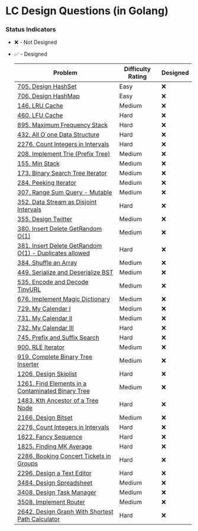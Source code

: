 # LC Design Questions (in Golang)

### Status Indicators

- ❌ - Not Designed
- ✅ - Designed


  | Problem                                                                                                                                | Difficulty Rating | Designed |  
  |----------------------------------------------------------------------------------------------------------------------------------------|-------------------|----------|  
  | [705. Design HashSet](https://leetcode.com/problems/design-hashset/)                                                                   | Easy              | ❌        |  
  | [706. Design HashMap](https://leetcode.com/problems/design-hashmap/)                                                                   | Easy              | ❌        |
  | [146. LRU Cache](https://leetcode.com/problems/lru-cache/)                                                                             | Medium            | ❌        |
  | [460. LFU Cache](https://leetcode.com/problems/lfu-cache/)                                                                             | Hard              | ❌        |
  | [895. Maximum Frequency Stack](https://leetcode.com/problems/maximum-frequency-stack/)                                                 | Hard              | ❌        |
  | [432. All O`one Data Structure](https://leetcode.com/problems/all-oone-data-structure/)                                                | Hard              | ❌        |
  | [2276. Count Integers in Intervals](https://leetcode.com/problems/count-integers-in-intervals/)                                        | Hard              | ❌        |  
  | [208. Implement Trie (Prefix Tree)](https://leetcode.com/problems/implement-trie-prefix-tree/)                                         | Medium            | ❌        |  
  | [155. Min Stack](https://leetcode.com/problems/min-stack/)                                                                             | Medium            | ❌        |  
  | [173. Binary Search Tree Iterator](https://leetcode.com/problems/binary-search-tree-iterator/)                                         | Medium            | ❌        |  
  | [284. Peeking Iterator](https://leetcode.com/problems/peeking-iterator/)                                                               | Medium            | ❌        |  
  | [307. Range Sum Query - Mutable](https://leetcode.com/problems/range-sum-query-mutable/)                                               | Medium            | ❌        |  
  | [352. Data Stream as Disjoint Intervals](https://leetcode.com/problems/data-stream-as-disjoint-intervals/)                             | Hard              | ❌        |  
  | [355. Design Twitter](https://leetcode.com/problems/design-twitter/)                                                                   | Medium            | ❌        |  
  | [380. Insert Delete GetRandom O(1)](https://leetcode.com/problems/insert-delete-getrandom-o1/)                                         | Medium            | ❌        |  
  | [381. Insert Delete GetRandom O(1) - Duplicates allowed](https://leetcode.com/problems/insert-delete-getrandom-o1-duplicates-allowed/) | Hard              | ❌        |  
  | [384. Shuffle an Array](https://leetcode.com/problems/shuffle-an-array/)                                                               | Medium            | ❌        |
  | [449. Serialize and Deserialize BST](https://leetcode.com/problems/serialize-and-deserialize-bst/)                                     | Medium            | ❌        |
  | [535. Encode and Decode TinyURL](https://leetcode.com/problems/encode-and-decode-tinyurl/)                                             | Medium            | ❌        |
  | [676. Implement Magic Dictionary](https://leetcode.com/problems/implement-magic-dictionary/)                                           | Medium            | ❌        |
  | [729. My Calendar I](https://leetcode.com/problems/my-calendar-i/)                                                                     | Medium            | ❌        |
  | [731. My Calendar II](https://leetcode.com/problems/my-calendar-ii/)                                                                   | Medium            | ❌        |
  | [732. My Calendar III](https://leetcode.com/problems/my-calendar-iii/)                                                                 | Hard              | ❌        |
  | [745. Prefix and Suffix Search](https://leetcode.com/problems/prefix-and-suffix-search/)                                               | Hard              | ❌        |
  | [900. RLE Iterator](https://leetcode.com/problems/rle-iterator/)                                                                       | Medium            | ❌        |
  | [919. Complete Binary Tree Inserter](https://leetcode.com/problems/complete-binary-tree-inserter/)                                     | Medium            | ❌        |
  | [1206. Design Skiplist](https://leetcode.com/problems/design-skiplist/)                                                                | Hard              | ❌        |
  | [1261. Find Elements in a Contaminated Binary Tree](https://leetcode.com/problems/find-elements-in-a-contaminated-binary-tree/)        | Medium            | ❌        |
  | [1483. Kth Ancestor of a Tree Node](https://leetcode.com/problems/kth-ancestor-of-a-tree-node/)                                        | Hard              | ❌        |
  | [2166. Design Bitset](https://leetcode.com/problems/design-bitset/)                                                                    | Medium            | ❌        |
  | [2276. Count Integers in Intervals](https://leetcode.com/problems/count-integers-in-intervals/)                                        | Hard              | ❌        |
  | [1622. Fancy Sequence](https://leetcode.com/problems/fancy-sequence/)                                                                  | Hard              | ❌        |
  | [1825. Finding MK Average](https://leetcode.com/problems/finding-mk-average/)                                                          | Hard              | ❌        |
  | [2286. Booking Concert Tickets in Groups](https://leetcode.com/problems/booking-concert-tickets-in-groups/)                            | Hard              | ❌        |
  | [2296. Design a Text Editor](https://leetcode.com/problems/design-a-text-editor/)                                                      | Hard              | ❌        |
  | [3484. Design Spreadsheet](https://leetcode.com/problems/design-spreadsheet/)                                                          | Medium            | ❌        |
  | [3408. Design Task Manager](https://leetcode.com/problems/design-task-manager/)                                                        | Medium            | ❌        |
  | [3508. Implement Router](https://leetcode.com/problems/implement-router/)                                                              | Medium            | ❌        |
  | [2642. Design Graph With Shortest Path Calculator](https://leetcode.com/problems/design-graph-with-shortest-path-calculator/)          | Hard              | ❌        |
